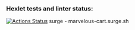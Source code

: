 ### Hexlet tests and linter status:
[![Actions Status](https://github.com/VanillaWulf/layout-designer-project-lvl2/workflows/hexlet-check/badge.svg)](https://github.com/VanillaWulf/layout-designer-project-lvl2/actions)
surge - marvelous-cart.surge.sh